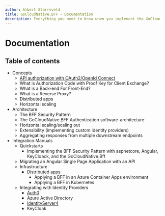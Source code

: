 ```yaml
---
author: Albert Starreveld
title: GoCloudNative.BFF - Documentation
description: Everything you need to know when you implement the GoCloudNative.BFF with your aspnetcore API and your Angular/NX single page application.
---
```

# Documentation

## Table of contents 

- Concepts
  - [API authorization with OAuth2/OpenId Connect](/concepts/api-authorization/)
  - What is Authorization Code with Proof Key for Client Exchange?
  - What is a Back-end For Front-End?
  - What is a Reverse Proxy?
  - Distributed apps
  - Horizontal scaling
- Architecture
  - The BFF Security Pattern  
  - The GoCloudNative.BFF.Authentication software-architecture
  - Horizontal scaling/scaling out
  - Extensibility (implementing custom identity providers)
  - Aggregating responses from multiple downstream endpoints
- Integration Manuals
  - Quickstarts
    - Implementing the BFF Security Pattern with aspnetcore, Angular, KeyCloack, and the GoCloudNative.Bff
  - Migrating an Angular Single Page Application with an API
  - Infrastructure
    - Distributed apps
      - Applying a BFF in an Azure Container Apps environment
      - Applying a BFF in Kubernetes
  - Integrating with Identity Providers
    - [Auth0](/integration-manuals/integrating-with-identity-providers/auth0/quickstart)
    - Azure Active Directory
    - [IdentityServer4](/integration-manuals/integrating-with-identity-providers/identityserver4/quickstart)
    - KeyCloak